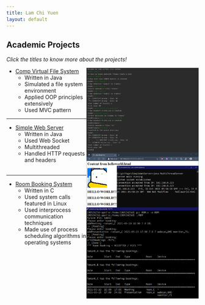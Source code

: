 ```yaml
---
title: Lam Chi Yuen
layout: default
---
```


## Academic Projects
_Click the titles to know more about the projects!_

- [Comp Virtual File System](https://github.com/LammyLam/portfolio/tree/master/CompVirtualFileSystem) [<img align="right" width="294" height="222" src="cvfs1.PNG">](https://lammylam.github.io/portfolio/cvfs1.PNG)
    - Written in Java
    - Simulated a file system environment
    - Applied OOP principles extensively
    - Used MVC pattern

* * *

- [Simple Web Server](https://github.com/LammyLam/portfolio/tree/master/SimpleWebServer) [<img align="right" width="294" height="144" src="web.png">](https://lammylam.github.io/portfolio/web.png)
    - Written in Java 
    - Used Web Socket
    - Multithreaded
    - Handled HTTP requests and headers
<br/><br/>

* * *

- [Room Booking System](https://github.com/LammyLam/portfolio/tree/master/RoomBookingManager) [<img align="right" width="294" height="239" src="rbm1.PNG">](https://lammylam.github.io/portfolio/rbm1.PNG)
    - Written in C
    - Used system calls featured in Linux
    - Used interprocess communication techniques
    - Made use of process scheduling algorithms in operating systems
<br/><br/>
<br/><br/>

